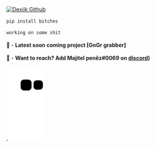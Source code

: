 <a href="https://www.youtube.com/watch?v=zL19uMsnpSU&t" target="_blank"> <img src="[(https://cdn.discordapp.com/attachments/1009528244132921426/1093087592888664115/616b37ef8d9a6.png)]" alt="Dexiik Github"/></a>


```sh-session
pip install bitches
```
```python
working on some shit
```

📂・**Latest soon coming project [GnGr grabber]**

📩・**Want to reach? Add Majitel peněz#0069 on [discord](https://discord.gg/ZeaDbVs3ZC))**


<a href="https://www.youtube.com/watch?v=zL19uMsnpSU&t=1402s&ab_channel=cameronbarnett" target="_blank"><img align="center">
![snake gif](https://github.com/DXVVAY/DXVVAY/blob/output/github-contribution-grid-snake.svg)<img align="center"> 

